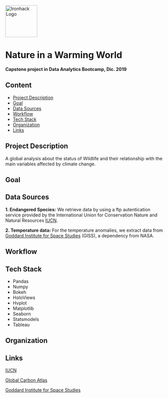 <img src="https://bit.ly/2VnXWr2" alt="Ironhack Logo" width="100"/>

# Nature in a Warming World
**Capstone project in Data Analytics Bootcamp, Dic. 2019**

## Content
- [Project Description](#project-description)
- [Goal](#goal)
- [Data Sources](#data-sources)
- [Workflow](#workflow)
- [Tech Stack](#tech-stack)
- [Organization](#organization)
- [Links](#links)

## Project Description

A global analysis about the status of Wildlife and their relationship with the main variables affected by climate change.


## Goal


## Data Sources

**1. Endangered Species:** We retrieve data by using a ftp autentication service provided by the International Union for Conservation Nature and Natural Resources [IUCN](https://www.iucnredlist.org/).

**2. Temperature data:**  For the temperature anomalies, we extract data from [Goddard Institute for Space Studies](https://data.giss.nasa.gov) (GISS), a dependency from NASA. 


## Workflow


## Tech Stack

* Pandas
* Numpy
* Bokeh
* HoloViews
* Hvplot
* Matplotlib
* Seaborn
* Statsmodels
* Tableau

## Organization


## Links

[IUCN](https://www.iucnredlist.org/)

[Global Carbon Atlas](http://globalcarbonatlas.org/en/CO2-emissions)

[Goddard Institute for Space Studies](https://data.giss.nasa.gov)
